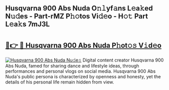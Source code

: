 ## Husqvarna 900 Abs Nuda O𝚗𝚕yf𝚊ns L𝚎a𝚔ed N𝚞𝚍es - Part-rMZ P𝚑𝚘tos Vi𝚍𝚎o - H𝚘𝚝 Part L𝚎a𝚔s 7mJ3L

# <h2><a href="http://kf0sby.oniu.top/?m=Husqvarna+900+Abs+Nuda">🔗👉 🔴 Husqvarna 900 Abs Nuda P𝚑ot𝚘𝚜 V𝚒d𝚎o</a></h2>

[![Husqvarna 900 Abs Nuda Nu𝚍e𝚜](https://i.imgur.com/0qMVB7G.gif)](http://kf0sby.oniu.top/?m=Husqvarna+900+Abs+Nuda)
Digital content creator Husqvarna 900 Abs Nuda, famed for sharing dance and lifestyle ideas, through performances and personal vlogs on social media. Husqvarna 900 Abs Nuda's public persona is characterized by openness and honesty, yet the details of his personal life remain hidden from view.  
